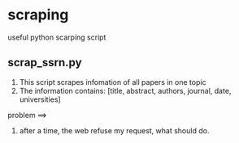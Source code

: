 # scraping
useful python scarping script


## scrap_ssrn.py
1. This script scrapes infomation of all papers in one topic 
2. The information contains: [title, abstract, authors, journal, date, universities]

problem ==>
1. after a time, the web refuse my request, what should do. 
